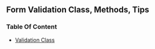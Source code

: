 ## Form Validation Class, Methods, Tips

### Table Of Content

* [Validation Class](#validate-class)
